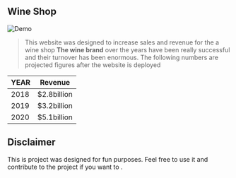 ## Wine Shop
![Demo](https://user-images.githubusercontent.com/47358094/122234253-07cdca00-cebd-11eb-8dcf-b15d34c9be1f.gif)

>This website was designed to increase sales and revenue for the a wine  shop
**The wine brand** over the years have been really successful and their turnover has been enormous. 
The following numbers are projected figures after the website is deployed

YEAR           | Revenue 
---------------|-----------
2018            | $2.8billion
2019           | $3.2billion
2020           | $5.1billion

## Disclaimer
This is project was designed for fun purposes. Feel free to use it and contribute to the project if you want to .
